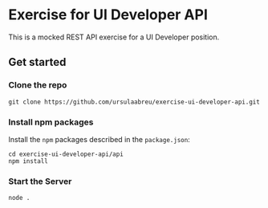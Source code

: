 # Exercise for UI Developer API

This is a mocked REST API exercise for a UI Developer position.

## Get started

### Clone the repo

```shell
git clone https://github.com/ursulaabreu/exercise-ui-developer-api.git
```

### Install npm packages

Install the `npm` packages described in the `package.json`:

```shell
cd exercise-ui-developer-api/api
npm install
```

### Start the Server

```shell
node .
```